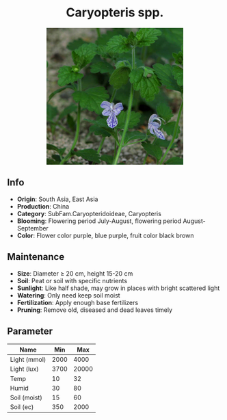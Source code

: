 <h1 align='center'>Caryopteris spp.</h1>
<p align="center">
    <img 
        align='center'
        width='320'
        src="../images/caryopteris spp.png" 
        alt='Caryopteris spp.' />
</p>

## Info

 - **Origin**: South Asia, East Asia
 - **Production**: China
 - **Category**: SubFam.Caryopteridoideae, Caryopteris
 - **Blooming**: Flowering period July-August, flowering period August-September
 - **Color**: Flower color purple, blue purple, fruit color black brown

## Maintenance

 - **Size**: Diameter ≥ 20 cm, height 15-20 cm
 - **Soil**: Peat or soil with specific nutrients
 - **Sunlight**: Like half shade, may grow in places with bright scattered light
 - **Watering**: Only need keep soil moist
 - **Fertilization**: Apply enough base fertilizers
 - **Pruning**: Remove old, diseased and dead leaves timely

## Parameter

| Name         | Min  | Max   |
|--------------|------|-------|
| Light (mmol) | 2000 | 4000  |
| Light (lux)  | 3700 | 20000 |
| Temp         | 10    | 32    |
| Humid        | 30   | 80    |
| Soil (moist) | 15   | 60    |
| Soil (ec)    | 350  | 2000  |